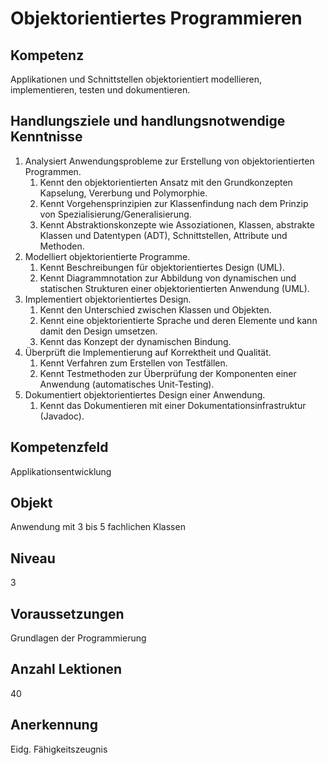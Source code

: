 # Objektorientiertes Programmieren

## Kompetenz
Applikationen und Schnittstellen objektorientiert modellieren, implementieren, testen und dokumentieren.

## Handlungsziele und handlungsnotwendige Kenntnisse
1. Analysiert Anwendungsprobleme zur Erstellung von objektorientierten Programmen.
   1. Kennt den objektorientierten Ansatz mit den Grundkonzepten Kapselung, Vererbung und Polymorphie.
   1. Kennt Vorgehensprinzipien zur Klassenfindung nach dem Prinzip von Spezialisierung/Generalisierung.
   1. Kennt Abstraktionskonzepte wie Assoziationen, Klassen, abstrakte Klassen und Datentypen (ADT), Schnittstellen, Attribute und Methoden.
1. Modelliert objektorientierte Programme.
   1. Kennt Beschreibungen für objektorientiertes Design (UML).
   1. Kennt Diagrammnotation zur Abbildung von dynamischen und statischen Strukturen einer objektorientierten Anwendung (UML). 
1. Implementiert objektorientiertes Design. 
   1. Kennt den Unterschied zwischen Klassen und Objekten.
   1. Kennt eine objektorientierte Sprache und deren Elemente und kann damit den Design umsetzen.
   1. Kennt das Konzept der dynamischen Bindung.
1. Überprüft die Implementierung auf Korrektheit und Qualität.
   1. Kennt Verfahren zum Erstellen von Testfällen.
   1. Kennt Testmethoden zur Überprüfung der Komponenten einer Anwendung (automatisches Unit-Testing).
1. Dokumentiert objektorientiertes Design einer Anwendung.
   1. Kennt das Dokumentieren mit einer Dokumentationsinfrastruktur (Javadoc).

## Kompetenzfeld
Applikationsentwicklung

## Objekt
Anwendung mit 3 bis 5 fachlichen Klassen

## Niveau
3

## Voraussetzungen
Grundlagen der Programmierung

## Anzahl Lektionen
40

## Anerkennung
Eidg. Fähigkeitszeugnis
